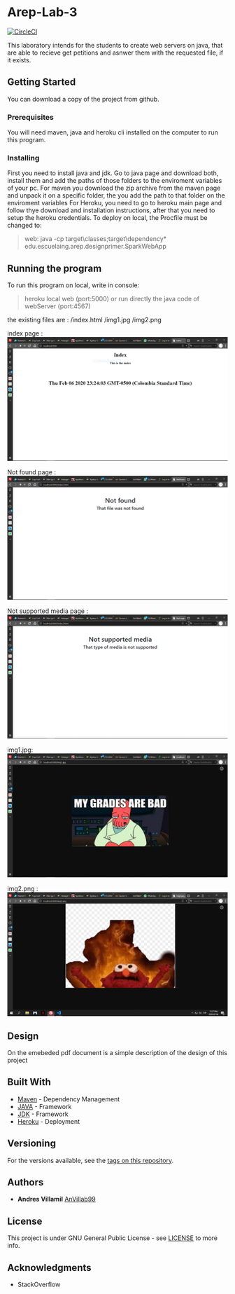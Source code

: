 # Arep-Lab-3
[![CircleCI](https://circleci.com/gh/AnVillab99/Arep-Lab-3-Reto1.svg?style=svg)](https://circleci.com/gh/AnVillab99/Arep-Lab-3-Reto1)

This laboratory intends for the students to create web servers on java, that are able to recieve get petitions and asnwer them with the requested file, if it exists.

## Getting Started

You can download a copy of the project from github.

### Prerequisites

You will need maven, java and heroku cli installed on the computer to run this program.


### Installing

First you need to install java and jdk.
Go to java page and download both, install them and add the paths of those folders to the enviroment variables of your pc.
For maven you download the zip archive from the maven page and unpack it on a specific folder, the you add the path to that folder on the enviroment variables
For Heroku, you need to go to heroku main page and follow thye download and installation instructions, after that you need to setup the heroku credentials.
To deploy on local, the Procfile must be changed to:
>web: java -cp target\classes;target\dependency\* edu.escuelaing.arep.designprimer.SparkWebApp


## Running the program

To run this program on local, write in console:
> heroku local web (port:5000)
or run directly the java code of webServer (port:4567)

the existing files are : 
                /index.html
                /img1.jpg
                /img2.png

index page  :
![index.html](https://github.com/AnVillab99/Arep-Lab-3-Reto1/blob/master/resources/img/index.PNG)

Not found page :
![not found](https://github.com/AnVillab99/Arep-Lab-3-Reto1/blob/master/resources/img/notFound.PNG)

Not supported media page :
![not supportde media](https://github.com/AnVillab99/Arep-Lab-3-Reto1/blob/master/resources/img/notSupportedMedia.PNG)

img1.jpg:
![jpg](https://github.com/AnVillab99/Arep-Lab-3-Reto1/blob/master/resources/img/img1.PNG)

img2.png :
![png](https://github.com/AnVillab99/Arep-Lab-3-Reto1/blob/master/resources/img/img2.PNG)


## Design

On the emebeded pdf document is a simple description of the design of this project 


## Built With

* [Maven](https://maven.apache.org/) - Dependency Management
* [JAVA](https://www.java.com/es/download) - Framework
* [JDK](https://www.oracle.com/technetwork/java/javase/downloads/jdk8-downloads-2133151.html) - Framework
* [Heroku](https://devcenter.heroku.com/articles/heroku-cli) - Deployment

## Versioning

For the versions available, see the [tags on this repository](https://github.com/AnVillab99/AREP-Lab1/tags). 

## Authors

* **Andres Villamil**  [AnVillab99](https://github.com/AnVillab99)


## License

This project is under GNU General Public License - see [LICENSE](https://github.com/AnVillab99/AREP-Lab1/blob/master/LICENSE) to more info.

## Acknowledgments

* StackOverflow

